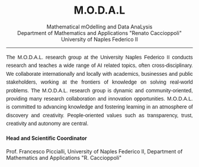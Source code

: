 <div align="center">
  
# M.O.D.A.L
Mathematical mOdelling and Data AnaLysis <br/>
Department of Mathematics and Applications "Renato Caccioppoli" <br/>
University of Naples Federico II

 
<hr style="height:1px; border:none; color:#333; background-color:#333;">
</div>

<div style="text-align: justify; width: 100%; max-width: 800px; margin: auto; font-family: Arial, sans-serif; line-height: 1.6;">
The M.O.D.A.L. research group at the University Naples Federico II conducts research and teaches a wide range of AI related topics, often cross-disciplinary. We collaborate internationally and locally with academics, businesses and public stakeholders, working at the frontiers of knowledge on solving real-world problems. The M.O.D.A.L. research group is dynamic and community-oriented, providing many research collaboration and innovation opportunities. M.O.D.A.L. is committed to advancing knowledge and fostering learning in an atmosphere of discovery and creativity. People-oriented values such as transparency, trust, creativity and autonomy are central.
</div>

#### Head and Scientific Coordinator

Prof. Francesco Piccialli, University of Naples Federico II, Department of Mathematics and Applications "R. Caccioppoli"

